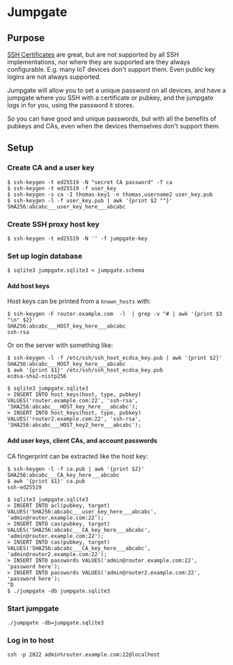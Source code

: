 # Jumpgate

## Purpose

[SSH Certificates](https://blog.habets.se/2011/07/OpenSSH-certificates.html) are
great, but are not supported by all SSH implementations, nor where they are
supported are they always configurable. E.g. many IoT devices don't support
them. Even public key logins are not always supported.

Jumpgate will allow you to set a unique password on all devices, and have a
jumpgate where you SSH with a certificate or pubkey, and the jumpgate logs in
for you, using the password it stores.

So you can have good and unique passwords, but with all the benefits of pubkeys
and CAs, even when the devices themselves don't support them.

## Setup

### Create CA and a user key

```
$ ssh-keygen -t ed25519 -N "secret CA password" -f ca
$ ssh-keygen -t ed25519 -f user_key
$ ssh-keygen -s ca -I thomas-key1 -n thomas,username2 user_key.pub
$ ssh-keygen -l -f user_key.pub | awk '{print $2 ""}'
SHA256:abcabc___user_key_here___abcabc
```

### Create SSH proxy host key

```
$ ssh-keygen -t ed25519 -N '' -f jumpgate-key
```

### Set up login database

```
$ sqlite3 jumpgate.sqlite3 < jumpgate.schema
```

#### Add host keys

Host keys can be printed from a `known_hosts` with:

```
$ ssh-keygen -F router.example.com  -l  | grep -v ^# | awk '{print $3 "\n" $2}'
SHA256:abcabc___HOST_key_here___abcabc
ssh-rsa
```

Or on the server with something like:

```
$ ssh-keygen -l -f /etc/ssh/ssh_host_ecdsa_key.pub | awk '{print $2}'
SHA256:abcabc___HOST_key_here___abcabc
$ awk '{print $1}' /etc/ssh/ssh_host_ecdsa_key.pub
ecdsa-sha2-nistp256
```

```
$ sqlite3 jumpgate.sqlite3
> INSERT INTO host_keys(host, type, pubkey) VALUES('router.example.com:22', 'ssh-rsa', 'SHA256:abcabc___HOST_key_here___abcabc');
> INSERT INTO host_keys(host, type, pubkey) VALUES('router2.example.com:22', 'ssh-rsa', 'SHA256:abcabc___HOST_key2_here___abcabc');
```

#### Add user keys, client CAs, and account passwords

CA fingerprint can be extracted like the host key:

```
$ ssh-keygen -l -f ca.pub | awk '{print $2}'
SHA256:abcabc___CA_key_here___abcabc
$ awk '{print $1}' ca.pub
ssh-ed25519
```

```
$ sqlite3 jumpgate.sqlite3
> INSERT INTO acl(pubkey, target) VALUES('SHA256:abcabc___user_key_here___abcabc', 'admin@router.example.com:22');
> INSERT INTO cas(pubkey, target) VALUES('SHA256:abcabc___CA_key_here___abcabc', 'admin@router.example.com:22');
> INSERT INTO cas(pubkey, target) VALUES('SHA256:abcabc___CA_key_here___abcabc', 'admin@router2.example.com:22');
> INSERT INTO passwords VALUES('admin@router.example.com:22', 'password here');
> INSERT INTO passwords VALUES('admin@router2.example.com:22', 'password here');
^D
$ ./jumpgate -db jumpgate.sqlite3
```

### Start jumpgate

```
./jumpgate -db=jumpgate.sqlite3
```

### Log in to host

```
ssh -p 2022 admin%router.example.com:22@localhost
```
